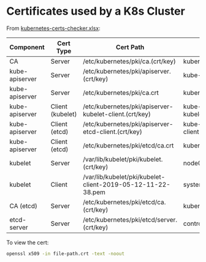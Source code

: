 # Certificates used by a K8s Cluster

From [kubernetes-certs-checker.xlsx](https://github.com/mmumshad/kubernetes-the-hard-way/blob/master/tools/kubernetes-certs-checker.xlsx):

Component|Cert Type|Cert Path|CN Name
---------|---------|---------|--------
CA|Server|/etc/kubernetes/pki/ca.(crt/key)|kubernetes
kube-apiserver|Server|/etc/kubernetes/pki/apiserver.(crt/key)|kube-apiserver
kube-apiserver|Server|/etc/kubernetes/pki/ca.crt|kubernetes
kube-apiserver|Client (kubelet)|/etc/kubernetes/pki/apiserver-kubelet-client.(crt/key)|kube-apiserver-kubelet-client
kube-apiserver|Client (etcd)|/etc/kubernetes/pki/apiserver-etcd-client.(crt/key)|kube-apiserver-etcd-client
kube-apiserver|Client (etcd)|/etc/kubernetes/pki/etcd/ca.crt|kubernetes
kubelet|Server|/var/lib/kubelet/pki/kubelet.(crt/key)|node01@1557660157
kubelet|Client|/var/lib/kubelet/pki/kubelet-client-2019-05-12-11-22-38.pem|system:node:node01
CA (etcd)|Server|/etc/kubernetes/pki/etcd/ca.(crt/key)|kubernetes
etcd-server|Server|/etc/kubernetes/pki/etcd/server.(crt/key)|controlplane

To view the cert:

```sh
openssl x509 -in file-path.crt -text -noout
```
